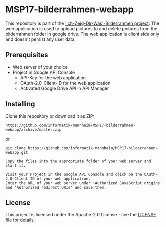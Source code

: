# MSP17-bilderrahmen-webapp

This repository is part of the ['Ich-Zeig-Dir-Was'-Bilderrahmen project](https://github.com/informatik-mannheim/bilderrahmen-msp17). The web application is used to upload pictures to and delete pictures from the bilderrahmen folder in google drive.
The web application is client side only and doesn't persist any user data.


## Prerequisites

- Web server of your choice
- Project in Google API Console
	- API-Key for the web application
	- OAuth-2.0-Client-ID for the web application
	- Activated Google Drive API in API Manager


## Installing
Clone this repository or download it as ZIP:

```
https://github.com/informatik-mannheim/MSP17-bilderrahmen-webapp/archive/master.zip
```

or

```
git clone https://github.com/informatik-mannheim/MSP17-bilderrahmen-webapp.git
```

```
Copy the files into the appropriate folder of your web server and start it.
```

```
Visit your Project in the Google API Console and click on the OAuth-2.0-Client-ID of your web application.
Enter the URL of your web server under 'Authorized JavaScript origins' 
and 'Authorized redirect URIs' and save them.
```

## License
This project is licensed under the Apache-2.0 License - see the [LICENSE](LICENSE) file for details.
